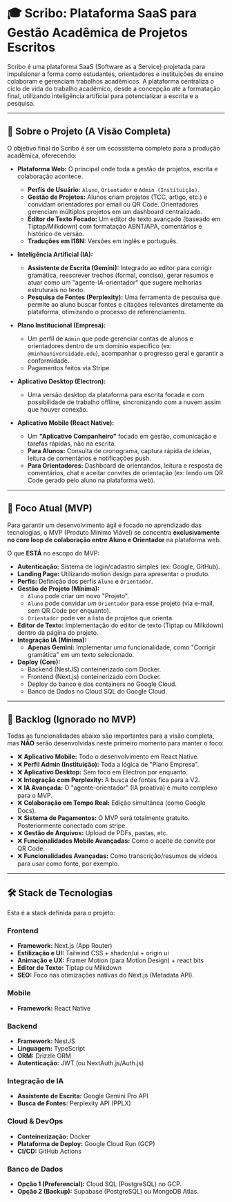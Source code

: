 # 🎓 Scribo: Plataforma SaaS para Gestão Acadêmica de Projetos Escritos

Scribo é uma plataforma SaaS (Software as a Service) projetada para impulsionar a forma como estudantes, orientadores e instituições de ensino colaboram e gerenciam trabalhos acadêmicos. A plataforma centraliza o ciclo de vida do trabalho acadêmico, desde a concepção até a formatação final, utilizando inteligência artificial para potencializar a escrita e a pesquisa.

---

## 🚀 Sobre o Projeto (A Visão Completa)

O objetivo final do Scribo é ser um ecossistema completo para a produção acadêmica, oferecendo:

* **Plataforma Web:** O principal onde toda a gestão de projetos, escrita e colaboração acontece.
    * **Perfis de Usuário:** `Aluno`, `Orientador` e `Admin (Instituição)`.
    * **Gestão de Projetos:** Alunos criam projetos (TCC, artigo, etc.) e convidam orientadores por email ou QR Code. Orientadores gerenciam múltiplos projetos em um dashboard centralizado.
    * **Editor de Texto Focado:** Um editor de texto avançado (baseado em Tiptap/Milkdown) com formatação ABNT/APA, comentários e histórico de versão.
    * **Traduções em I18N:** Versões em inglês e português.

* **Inteligência Artificial (IA):**
    * **Assistente de Escrita (Gemini):** Integrado ao editor para corrigir gramática, reescrever trechos (formal, conciso), gerar resumos e atuar como um "agente-IA-orientador" que sugere melhorias estruturais no texto.
    * **Pesquisa de Fontes (Perplexity):** Uma ferramenta de pesquisa que permite ao aluno buscar fontes e citações relevantes diretamente da plataforma, otimizando o processo de referenciamento.

* **Plano Institucional (Empresa):**
    * Um perfil de `Admin` que pode gerenciar contas de alunos e orientadores dentro de um domínio específico (ex: `@minhauniversidade.edu`), acompanhar o progresso geral e garantir a conformidade.
    * Pagamentos feitos via Stripe.

* **Aplicativo Desktop (Electron):**
    * Uma versão desktop da plataforma para escrita focada e com possibilidade de trabalho offline, sincronizando com a nuvem assim que houver conexão.

* **Aplicativo Mobile (React Native):**
    * Um **"Aplicativo Companheiro"** focado em gestão, comunicação e tarefas rápidas, não na escrita.
    * **Para Alunos:** Consulta de cronograma, captura rápida de ideias, leitura de comentários e notificações push.
    * **Para Orientadores:** Dashboard de orientandos, leitura e resposta de comentários, chat e aceitar convites de orientação (ex: lendo um QR Code gerado pelo aluno na plataforma web).

---

## 🎯 Foco Atual (MVP)

Para garantir um desenvolvimento ágil e focado no aprendizado das tecnologias, o MVP (Produto Mínimo Viável) se concentra **exclusivamente no core loop de colaboração entre Aluno e Orientador** na plataforma web.

O que **ESTÁ** no escopo do MVP:
* **Autenticação:** Sistema de login/cadastro simples (ex: Google, GitHub).
* **Landing Page:** Utilizando motion design para apresentar o produto.
* **Perfis:** Definição dos perfis `Aluno` e `Orientador`.
* **Gestão de Projeto (Mínima):**
    * `Aluno` pode criar um novo "Projeto".
    * `Aluno` pode convidar *um* `Orientador` para esse projeto (via e-mail, sem QR Code por enquanto).
    * `Orientador` pode ver a lista de projetos que orienta.
* **Editor de Texto:** Implementação do editor de texto (Tiptap ou Milkdown) dentro da página do projeto.
* **Integração IA (Mínima):**
    * **Apenas Gemini:** Implementar *uma* funcionalidade, como "Corrigir gramática" em um texto selecionado.
* **Deploy (Core):**
    * Backend (NestJS) conteinerizado com Docker.
    * Frontend (Next.js) conteinerizado com Docker.
    * Deploy do banco e dos containers no Google Cloud.
    * Banco de Dados no Cloud SQL do Google Cloud.

---

## 🧊 Backlog (Ignorado no MVP)

Todas as funcionalidades abaixo são importantes para a visão completa, mas **NÃO** serão desenvolvidas neste primeiro momento para manter o foco:

* ❌ **Aplicativo Mobile:** Todo o desenvolvimento em React Native.
* ❌ **Perfil Admin (Instituição):** Toda a lógica de "Plano Empresa".
* ❌ **Aplicativo Desktop:** Sem foco em Electron por enquanto.
* ❌ **Integração com Perplexity:** A busca de fontes fica para a V2.
* ❌ **IA Avançada:** O "agente-orientador" (IA proativa) é muito complexo para o MVP.
* ❌ **Colaboração em Tempo Real:** Edição simultânea (como Google Docs).
* ❌ **Sistema de Pagamentos:** O MVP será totalmente gratuito. Posteriormente conectado com stripe.
* ❌ **Gestão de Arquivos:** Upload de PDFs, pastas, etc.
* ❌ **Funcionalidades Mobile Avançadas:** Como o aceite de convite por QR Code.
* ❌ **Funcionalidades Avançadas:** Como transcrição/resumos de vídeos para usar como fonte, por exemplo.

---

## 🛠️ Stack de Tecnologias

Esta é a stack definida para o projeto:

### Frontend
* **Framework:** Next.js (App Router)
* **Estilização e UI:** Tailwind CSS + shadcn/ui + origin ui
* **Animação e UX:** Framer Motion (para Motion Design) + react bits
* **Editor de Texto:** Tiptap ou Milkdown
* **SEO:** Foco nas otimizações nativas do Next.js (Metadata API).

### Mobile
* **Framework:** React Native

### Backend
* **Framework:** NestJS
* **Linguagem:** TypeScript
* **ORM:** Drizzle ORM
* **Autenticação:** JWT (ou NextAuth.js/Auth.js)

### Integração de IA
* **Assistente de Escrita:** Google Gemini Pro API
* **Busca de Fontes:** Perplexity API (PPLX)

### Cloud & DevOps
* **Conteinerização:** Docker
* **Plataforma de Deploy:** Google Cloud Run (GCP)
* **CI/CD:** GitHub Actions

### Banco de Dados
* **Opção 1 (Preferencial):** Cloud SQL (PostgreSQL) no GCP.
* **Opção 2 (Backup):** Supabase (PostgreSQL) ou MongoDB Atlas.
